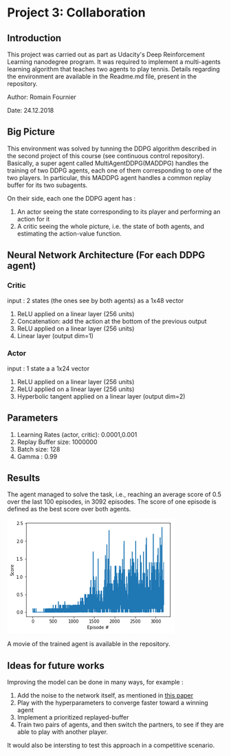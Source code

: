 # Project 3: Collaboration
## Introduction
This project was carried out as part as Udacity's Deep Reinforcement Learning nanodegree program. It was required to implement a multi-agents learning algorithm that teaches two agents to play tennis. Details regarding the environment are available in the Readme.md file, present in the repository. 

Author: Romain Fournier

Date: 24.12.2018

## Big Picture
This environment was solved by tunning the DDPG algorithm described in the second project of this course (see continuous control repository). Basically, a super agent called MultiAgentDDPG(MADDPG) handles the training of two DDPG agents, each one of them corresponding to one of the two players. In particular, this MADDPG agent handles a common replay buffer for its two subagents. 

On their side, each one the DDPG agent has :
 1. An actor seeing the state corresponding to its player and performing an action for it 
 2. A critic seeing the whole picture, i.e. the state of both agents, and estimating the action-value function.  


## Neural Network Architecture (For each DDPG agent)
### Critic
 input : 2 states (the ones see by both agents) as a 1x48 vector

 1. ReLU applied on a linear layer (256 units)
 2. Concatenation: add the action at the bottom of the previous output
 3. ReLU applied on a linear layer (256 units)
 4. Linear layer (output dim=1)
 
### Actor
 input : 1 state a a 1x24 vector

 1. ReLU applied on a linear layer (256 units)
 2. ReLU applied on a linear layer (256 units)
 3. Hyperbolic tangent applied on a linear layer (output dim=2)

## Parameters 
1. Learning Rates (actor, critic): 0.0001,0.001
2. Replay Buffer size: 1000000
3. Batch size: 128
4. Gamma : 0.99

## Results
The agent managed to solve the task, i.e., reaching an average score of 0.5 over the last 100 episodes, in 3092 episodes. The score of one episode is defined as the best score over both agents. 

![Training](https://github.com/rmnfournier/collaboration-competition/blob/master/score.png)

A movie of the trained agent is available in the repository.

## Ideas for future works
 Improving the model can be done in many ways, for example : 
 
 1. Add the noise to the network itself, as mentioned in [this paper](https://arxiv.org/abs/1706.01905)
 2. Play with the hyperparameters to converge faster toward a winning agent
 3. Implement a prioritized replayed-buffer 
 4. Train two pairs of agents, and then switch the partners, to see if they are able to play with another player.
 
 It would also be intersting to test this approach in a competitive scenario. 
   
